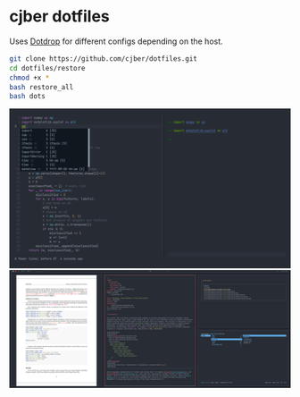 # cjber dotfiles

Uses [Dotdrop](https://github.com/deadc0de6/dotdrop) for different configs depending on the host.

```bash
git clone https://github.com/cjber/dotfiles.git
cd dotfiles/restore
chmod +x *
bash restore_all
bash dots
```

![Neovim](./screenshots/nvim_python.png)
![Desktop](./screenshots/desktop.png)
